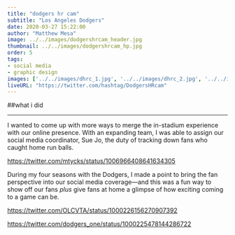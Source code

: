 ```yaml
---
title: "dodgers hr cam"
subtitle: "Los Angeles Dodgers"
date: 2020-03-27 15:22:00
author: "Matthew Mesa"
image: ../../images/dodgershrcam_header.jpg
thumbnail: ../../images/dodgershrcam_hp.jpg
order: 5
tags:
- social media
- graphic design
images: ['../../images/dhrc_1.jpg', '../../images/dhrc_2.jpg', '../../images/dhrc_3.jpg', '../../images/dhrc_4.jpg',]
liveURL: "https://twitter.com/hashtag/DodgersHRcam"
---
```


##what i did

***

I wanted to come up with more ways to merge the in-stadium experience with our online presence. With an expanding team, I was able to assign our social media coordinator, Sue Jo, the duty of tracking down fans who caught home run balls.

https://twitter.com/mtycks/status/1006966408641634305

During my four seasons with the Dodgers, I made a point to bring the fan perspective into our social media coverage—and this was a fun way to show off our fans *plus* give fans at home a glimpse of how exciting coming to a game can be.

https://twitter.com/OLCVTA/status/1000226156270907392

https://twitter.com/dodgers_one/status/1000225478144286722